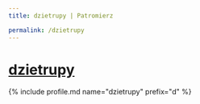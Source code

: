 ```yaml
---
title: dzietrupy | Patromierz

permalink: /dzietrupy
---
```


# [dzietrupy](https://patronite.pl/dzietrupy)

{% include profile.md name="dzietrupy" prefix="d" %}

